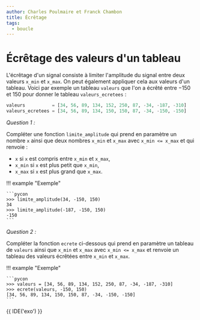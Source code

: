 ```yaml
---
author: Charles Poulmaire et Franck Chambon
title: Écrêtage
tags:
  - boucle
---
```


# Écrêtage des valeurs d'un tableau

L'écrêtage d'un signal consiste à limiter l'amplitude du signal entre deux valeurs `x_min` et `x_max`. On peut également appliquer cela aux valeurs d'un tableau. Voici par exemple un tableau `valeurs` que l'on a écrêté entre $-150$ et $150$ pour donner le tableau `valeurs_ecretees` :

```python
valeurs          = [34, 56, 89, 134, 152, 250, 87, -34, -187, -310]
valeurs_ecretees = [34, 56, 89, 134, 150, 150, 87, -34, -150, -150]
```

*Question 1 :*

Compléter une fonction `limite_amplitude` qui prend en paramètre un nombre `x` ainsi que deux nombres `x_min` et `x_max` avec `x_min <= x_max` et qui renvoie :

- `x` si `x` est compris entre `x_min` et `x_max`,
- `x_min` si `x` est plus petit que `x_min`,
- `x_max` si `x` est plus grand que `x_max`.

!!! example "Exemple"

    ```pycon
    >>> limite_amplitude(34, -150, 150)
    34
    >>> limite_amplitude(-187, -150, 150)
    -150
    ```


*Question 2 :*

Compléter la fonction `ecrete` ci-dessous qui prend en paramètre un tableau de `valeurs` ainsi que `x_min` et `x_max` avec `x_min <= x_max` et renvoie un tableau des valeurs écrêtées entre `x_min` et `x_max`.

!!! example "Exemple"

    ```pycon
    >>> valeurs = [34, 56, 89, 134, 152, 250, 87, -34, -187, -310]
    >>> ecrete(valeurs, -150, 150)
    [34, 56, 89, 134, 150, 150, 87, -34, -150, -150]
    ```

{{ IDE('exo') }}

